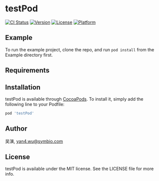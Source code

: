 # testPod

[![CI Status](https://img.shields.io/travis/吴演/testPod.svg?style=flat)](https://travis-ci.org/吴演/testPod)
[![Version](https://img.shields.io/cocoapods/v/testPod.svg?style=flat)](https://cocoapods.org/pods/testPod)
[![License](https://img.shields.io/cocoapods/l/testPod.svg?style=flat)](https://cocoapods.org/pods/testPod)
[![Platform](https://img.shields.io/cocoapods/p/testPod.svg?style=flat)](https://cocoapods.org/pods/testPod)

## Example

To run the example project, clone the repo, and run `pod install` from the Example directory first.

## Requirements

## Installation

testPod is available through [CocoaPods](https://cocoapods.org). To install
it, simply add the following line to your Podfile:

```ruby
pod 'testPod'
```

## Author

吴演, yan4.wu@symbio.com

## License

testPod is available under the MIT license. See the LICENSE file for more info.
